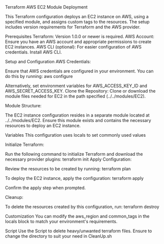Terraform AWS EC2 Module Deployment

This Terraform configuration deploys an EC2 instance on AWS, using a specified module, and assigns custom tags to the resources. The setup includes version requirements for Terraform and the AWS provider.

Prerequisites
Terraform: Version 1.0.0 or newer is required.
AWS Account: Ensure you have an AWS account and appropriate permissions to create EC2 instances.
AWS CLI (optional): For easier configuration of AWS credentials. Install AWS CLI.

Setup and Configuration
AWS Credentials:

Ensure that AWS credentials are configured in your environment. You can do this by running:
aws configure

Alternatively, set environment variables for AWS_ACCESS_KEY_ID and AWS_SECRET_ACCESS_KEY.
Clone the Repository:
Clone or download the module files needed for EC2 in the path specified (../../modules/EC2).

Module Structure:

The EC2 instance configuration resides in a separate module located at ../../modules/EC2.
Ensure this module exists and contains the necessary resources to deploy an EC2 instance.

Variables
This configuration uses locals to set commonly used values

Initialize Terraform:

Run the following command to initialize Terraform and download the necessary provider plugins:
terraform init
Apply Configuration:

Review the resources to be created by running:
terraform plan

To deploy the EC2 instance, apply the configuration:
terraform apply

Confirm the apply step when prompted.

Cleanup:

To delete the resources created by this configuration, run:
terraform destroy

Customization
You can modify the aws_region and common_tags in the locals block to match your environment's requirements.

Script
Use the Script to delete heavy/unwanted terraform files. Ensure to change the directory to suit your need in CleanUp.sh

